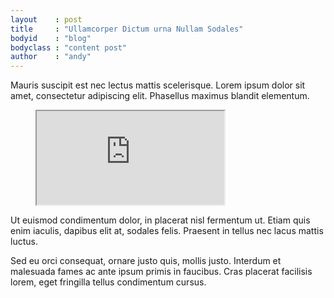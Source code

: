 ```yaml
---
layout    : post
title     : "Ullamcorper Dictum urna Nullam Sodales"
bodyid    : "blog"
bodyclass : "content post"
author    : "andy"
---
```

Mauris suscipit est nec lectus mattis scelerisque. Lorem ipsum dolor sit amet, consectetur adipiscing elit. Phasellus maximus blandit elementum.

<figure class="video">
	<iframe src="https://www.flickr.com/photos/125924023@N07/19272276642/in/set-72157654835591798/player/" allowfullscreen webkitallowfullscreen mozallowfullscreen oallowfullscreen msallowfullscreen></iframe>
</figure>

Ut euismod condimentum dolor, in placerat nisl fermentum ut. Etiam quis enim iaculis, dapibus elit at, sodales felis. Praesent in tellus nec lacus mattis luctus.

<!--excerpt-ends-->

Sed eu orci consequat, ornare justo quis, mollis justo. Interdum et malesuada fames ac ante ipsum primis in faucibus. Cras placerat facilisis lorem, eget fringilla tellus condimentum cursus. 